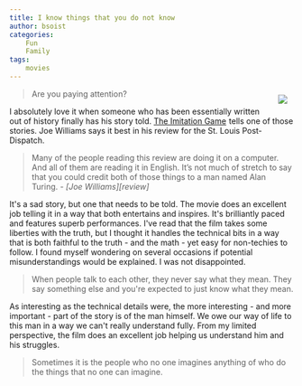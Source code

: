 ```yaml
---
title: I know things that you do not know
author: bsoist
categories:
    Fun
    Family
tags:
    movies
---
```

<div style="float:right;padding:10px;"><a href="http://www.amazon.com/gp/product/B00R7FZ074/ref=as_li_tl?ie=UTF8&camp=1789&creative=390957&creativeASIN=B00R7FZ074&linkCode=as2&tag=weifyoasme-20&linkId=WIP2LMTUH6SECMYD"><img border="0" src="http://ws-na.amazon-adsystem.com/widgets/q?_encoding=UTF8&ASIN=B00R7FZ074&Format=_SL110_&ID=AsinImage&MarketPlace=US&ServiceVersion=20070822&WS=1&tag=weifyoasme-20" ></a><img src="http://ir-na.amazon-adsystem.com/e/ir?t=weifyoasme-20&l=as2&o=1&a=B00R7FZ074" width="1" height="1" border="0" alt="" style="border:none !important; margin:0px !important;" /></div>

<blockquote>
Are you paying attention?
</blockquote>

I absolutely love it when someone who has been essentially written out of history finally has his story told. <a href="http://www.amazon.com/gp/product/B00R7FZ074/ref=as_li_tl?ie=UTF8&camp=1789&creative=390957&creativeASIN=B00R7FZ074&linkCode=as2&tag=weifyoasme-20&linkId=WIP2LMTUH6SECMYD">The Imitation Game</a><img src="http://ir-na.amazon-adsystem.com/e/ir?t=weifyoasme-20&l=as2&o=1&a=B00R7FZ074" width="1" height="1" border="0" alt="" style="border:none !important; margin:0px !important;" /> tells one of those stories. Joe Williams says it best in his review for the St. Louis Post-Dispatch.

<blockquote>
Many of the people reading this review are doing it on a computer. And all of them are reading it in English. It’s not much of stretch to say that you could credit both of those things to a man named Alan Turing.
<cite> - [Joe Williams][review]</cite>
</blockquote>

It's a sad story, but one that needs to be told. The movie does an excellent job telling it in a way that both entertains and inspires. It's brilliantly paced and features superb performances. I've read that the film takes some liberties with the truth, but I thought it handles the technical bits in a way that is both faithful to the truth - and the math - yet easy for non-techies to follow. I found myself wondering on several occasions if potential misunderstandings would be explained. I was not disappointed.

<blockquote>
When people talk to each other, they never say what they mean. They say something else and you're expected to just know what they mean.
</blockquote>

As interesting as the technical details were, the more interesting - and more important - part of the story is of the man himself. We owe our way of life to this man in a way we can't really understand fully. From my limited perspective, the film does an excellent job helping us understand him and his struggles.

<blockquote>
Sometimes it is the people who no one imagines anything of who do the things that no one can imagine.
</blockquote>

[review]: http://www.stltoday.com/entertainment/movies/reviews/cumberbatch-is-a-genuine-genius-in-the-imitation-game/article_e800a67e-27b6-5952-a7a8-462b5b7ec249.html
